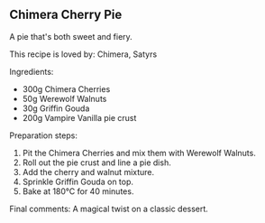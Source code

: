 ## Chimera Cherry Pie

A pie that's both sweet and fiery.

This recipe is loved by: Chimera, Satyrs

Ingredients:

* 300g Chimera Cherries
* 50g Werewolf Walnuts
* 30g Griffin Gouda
* 200g Vampire Vanilla pie crust

Preparation steps:

1. Pit the Chimera Cherries and mix them with Werewolf Walnuts.
2. Roll out the pie crust and line a pie dish.
3. Add the cherry and walnut mixture.
4. Sprinkle Griffin Gouda on top.
5. Bake at 180°C for 40 minutes.

Final comments: A magical twist on a classic dessert.

